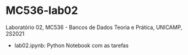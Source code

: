 # MC536-lab02
Laboratório 02, MC536 - Bancos de Dados Teoria e Prática, UNICAMP, 2S2021

* lab02.ipynb: Python Notebook com as tarefas
